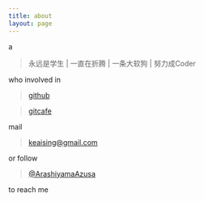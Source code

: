 ```yaml
---
title: about
layout: page
---
```


a
>  永远是学生 | 一直在折腾 | 一条大软狗 | 努力成Coder


who involved in 
> [github](https://github.com/keaising)

> [gitcafe](https://gitcafe.com/keaising)


mail 
> keaising@gmail.com


or follow 
> [@ArashiyamaAzusa](https://twitter.com/#!/ArashiyamaAzusa)


to reach me
